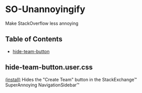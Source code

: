 SO-Unannoyingify
============
Make StackOverflow less annoying

Table of Contents
------------
* [hide-team-button](#hide-team-buttonusercss)

hide-team-button.user.css 
------------
[(install)](https://raw.githubusercontent.com/a-stone-arachnid/SO-Unannoyingify/master/hide-team-button.user.css)
Hides the "Create Team" button in the StackExchange™ SuperAnnoying NavigationSidebar™
